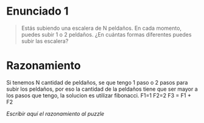 # Enunciado 1

> Estás subiendo una escalera de N peldaños. En cada momento, puedes subir 1 o 2 peldaños. ¿En cuántas formas diferentes puedes subir las escalera?

# Razonamiento

Si tenemos N cantidad de peldaños, se que tengo 1 paso o 2 pasos para subir los peldaños,
por eso la cantidad de la peldaños tiene que ser mayor a los pasos que tengo, la solucion es utilizar fibonacci.
F1=1
F2=2
F3 = F1 + F2

_Escribir aquí el razonamiento al puzzle_